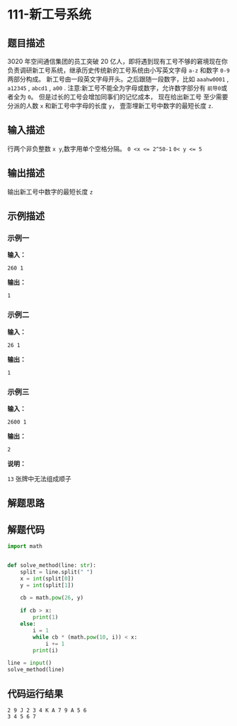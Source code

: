 #  111-新工号系统

## 题目描述

3020 年空间通信集团的员工突破 20 亿人，即将遇到现有工号不够的窘境现在你负责调研新工号系统，继承历史传统新的工号系统由小写英文字母 `a-z` 和数字 `0-9` 两部分构成。
新工号由一段英文字母开头。之后跟随一段数字，比如
`aaahw0001` , `a12345` , `abcd1` , `a00` .
注意:新工号不能全为字母或数字，允许数字部分有 `前导0`或者全为 `0`。
但是过长的工号会增加同事们的记忆成本，
现在给出新工号 至少需要分派的人数 `x`
和新工号中字母的长度 `y`，
壹澎埋新工号中数字的最短长度 `z`.

## 输入描述

行两个非负整数 `x y`,数字用单个空格分隔。
`0 <x <= 2^50-1`
`0< y <= 5`

## 输出描述

输出新工号中数字的最短长度 `z` 

## 示例描述

### 示例一

**输入：**

```
260 1
```

**输出：**

```
1
```

### 示例二

**输入：**

```
26 1
```

**输出：**

```
1
```



### 示例三

**输入：**

```
2600 1
```

**输出：**

```
2
```

**说明：**  

`13` 张牌中无法组成顺子

## 解题思路



## 解题代码

```python
import math


def solve_method(line: str):
	split = line.split(" ")
	x = int(split[0])
	y = int(split[1])

	cb = math.pow(26, y)

	if cb > x:
		print(1)
	else:
		i = 1
		while cb * (math.pow(10, i)) < x:
			i += 1
		print(i)

line = input()
solve_method(line)


```

## 代码运行结果

```
2 9 J 2 3 4 K A 7 9 A 5 6
3 4 5 6 7
```


